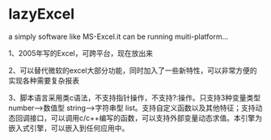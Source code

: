 ﻿# lazyExcel
a simply software like MS-Excel.it can be running muiti-platform...

1、2005年写的Excel，可跨平台，现在放出来

2、可以替代微软的excel大部分功能，同时加入了一些新特性，可以非常方便的实现各种需要复杂报表

3、脚本语言采用类c语法，不支持指针操作，不支持?:操作。只支持3种变量类型 number-->数值型   string-->字符串型 list。支持自定义函数以及其他特征；支持动态回调接口，可以调用c/c++编写的函数，可以支持外部变量动态求值。本引擎为嵌入式引擎，可以嵌入到任何应用中。
